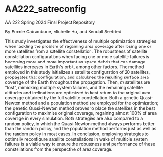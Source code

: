 # AA222_satreconfig
AA 222 Spring 2024 Final Project Repository

By Emmie Catrambone, Michelle Ho, and Kendall Seefried

This study investigates the effectiveness of multiple optimization strategies when tackling the problem of regaining area coverage after losing one or more satellites from a satellite constellation. The robustness of satellite constellation configurations when facing one or more satellite failures is becoming more and more important as space debris that can damage satellites increases in Earth's orbit, among other factors. The method employed in this study initializes a satellite configuration of 20 satellites, propagates that configuration, and calculates the resulting surface area coverage of the Earth throughout the propagation. Then, $m$ satellites are "lost", mimicking multiple system failures, and the remaining satellite altitudes and inclinations are optimized to best return to the original area coverage obtained by the full satellite constellation. Both a genetic Quasi-Newton method and a population method are employed for the optimization; the genetic Quasi-Newton method proves to place the satellites in the best configuration to maximize original coverage, regaining almost 100\% of area coverage in every simulation. Both strategies are also compared to a random policy, in which the Quasi-Newton method always performs better than the random policy, and the population method performs just as well as the random policy in most cases. In conclusion, employing strategies to optimally reconfigure satellite constellations in wake of multiple system failures is a viable way to ensure the robustness and performance of these constellations from the perspective of area coverage. 

